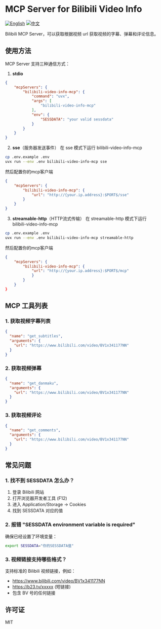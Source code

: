 # MCP Server for Bilibili Video Info

[![English](https://img.shields.io/badge/language-English-blue.svg)](./README.md) [![中文](https://img.shields.io/badge/language-中文-red.svg)](./README.zh.md)

Bilibili MCP Server，可以获取根据视频 url 获取视频的字幕、弹幕和评论信息。

## 使用方法

MCP Server 支持三种通信方式：
1. **stdio**
```json
{
    "mcpServers": {
        "bilibili-video-info-mcp": {
            "command": "uvx",
            "args": [
                "bilibili-video-info-mcp"
            ],
            "env": {
                "SESSDATA": "your valid sessdata"
            }
        }
    }
}
```

2. **sse**（服务器发送事件）
在 sse 模式下运行 bilibili-video-info-mcp
``` bash
cp .env.example .env
uvx run --env .env bilibili-video-info-mcp sse
```
然后配置你的mcp客户端
```json
{
    "mcpServers": {
        "bilibili-video-info-mcp": {
            "url": "http://{your.ip.address}:$PORT$/sse"
        }
    }
}
```

3. **streamable-http**（HTTP流式传输）
在 streamable-http 模式下运行 bilibili-video-info-mcp
``` bash
cp .env.example .env
uvx run --env .env bilibili-video-info-mcp streamable-http
```
然后配置你的mcp客户端
```json
{
    "mcpServers": {
        "bilibili-video-info-mcp": {
            "url": "http://{your.ip.address}:$PORT$/mcp"
            }
        }
    }
}
```

## MCP 工具列表

### 1. 获取视频字幕列表

```json
{
  "name": "get_subtitles",
  "arguments": {
    "url": "https://www.bilibili.com/video/BV1x341177NN"
  }
}
```

### 2. 获取视频弹幕

```json
{
  "name": "get_danmaku",
  "arguments": {
    "url": "https://www.bilibili.com/video/BV1x341177NN"
  }
}
```

### 3. 获取视频评论

```json
{
  "name": "get_comments",
  "arguments": {
    "url": "https://www.bilibili.com/video/BV1x341177NN"
  }
}
```

## 常见问题

### 1. 找不到 SESSDATA 怎么办？

1. 登录 Bilibili 网站
2. 打开浏览器开发者工具 (F12)
3. 进入 Application/Storage -> Cookies
4. 找到 SESSDATA 对应的值

### 2. 报错 "SESSDATA environment variable is required"

确保已经设置了环境变量：

```bash
export SESSDATA="你的SESSDATA值"
```

### 3. 视频链接支持哪些格式？

支持标准的 Bilibili 视频链接，例如：
- https://www.bilibili.com/video/BV1x341177NN
- https://b23.tv/xxxxx (短链接)
- 包含 BV 号的任何链接

## 许可证

MIT
